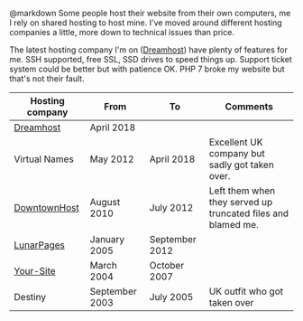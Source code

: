 @markdown
Some people host their website from their own computers, me I rely on
shared hosting to host mine. I've moved around different hosting
companies a little, more down to technical issues than price.

The latest hosting company I'm on ([Dreamhost](https://www.dreamhost.com/hosting/shared/)) have plenty of
features for me. SSH supported, free SSL, SSD drives to speed things
up. Support ticket system could be better but with patience OK.
PHP 7 broke my website but that's not their fault.

Hosting company|From|To|Comments
-|-|-|-
[Dreamhost](https://www.dreamhost.com/hosting/shared/)|April 2018||
Virtual Names|May 2012|April 2018|Excellent UK company but sadly got taken over.
[DowntownHost](http://www.downtownhost.com)|August 2010|July 2012|Left them when they served up truncated files and blamed me.
[LunarPages](https://lunarpages.com/)|January 2005|September 2012|
[Your-Site](https://www.your-site.com)|March 2004|October 2007|
Destiny|September 2003|July 2005|UK outfit who got taken over
